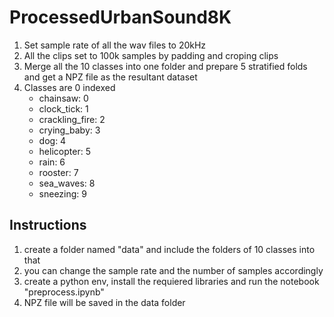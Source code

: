 # ProcessedUrbanSound8K

1. Set sample rate of all the wav files to 20kHz
2. All the clips set to 100k samples by padding and croping clips
3. Merge all the 10 classes into one folder and prepare 5 stratified folds and get a NPZ file as the resultant dataset
4. Classes are 0 indexed
    * chainsaw: 0
    * clock_tick: 1
    * crackling_fire: 2
    * crying_baby: 3
    * dog: 4
    * helicopter: 5
    * rain: 6
    * rooster: 7
    * sea_waves: 8
    * sneezing: 9

## Instructions

1. create a folder named "data" and include the folders of 10 classes into that
2. you can change the sample rate and the number of samples accordingly
3. create a python env, install the requiered libraries and run the notebook "preprocess.ipynb"
4. NPZ file will be saved in the data folder